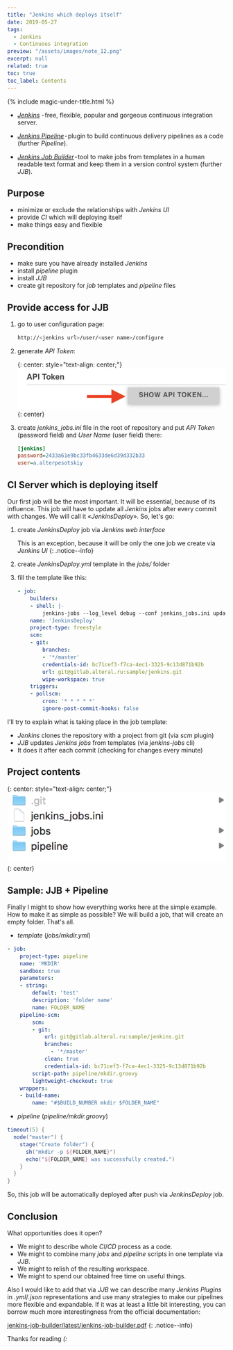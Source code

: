 ```yaml
---
title: "Jenkins which deploys itself"
date: 2019-05-27
tags:
  - Jenkins
  - Continuous integration
preview: "/assets/images/note_12.png"
excerpt: null
related: true
toc: true
toc_label: Contents
---
```


{% include magic-under-title.html %}

- [*Jenkins*](https://medium.com/r/?url=https%3A%2F%2Fjenkins.io%2F) - free, flexible, popular and gorgeous continuous integration server.

- [*Jenkins Pipeline*](https://medium.com/r/?url=https%3A%2F%2Fwiki.jenkins.io%2Fdisplay%2FJENKINS%2FPipeline%2BPlugin) - plugin to build continuous delivery pipelines as a code (further *Pipeline*).

- [*Jenkins Job Builder*](https://medium.com/r/?url=https%3A%2F%2Fgithub.com%2Fopenstack-infra%2Fjenkins-job-builder) - tool to make jobs from templates in a human readable text format and keep them in a version control system (further *JJB*).

## Purpose

- minimize or exclude the relationships with *Jenkins UI*
- provide *CI* which will deploying itself
- make things easy and flexible

## Precondition

- make sure you have already installed *Jenkins*
- install *pipeline* plugin
- install *JJB*
- create git repository for *job* templates and *pipeline* files

## Provide access for JJB

1. go to user configuration page:

    ```bash
    http://<jenkins url>/user/<user name>/configure
    ```

2. generate *API Token*:

    {: center: style="text-align: center;"}
    ![API Token](/assets/images/note_12_1.png)
    {: center}

3. create *jenkins_jobs.ini* file in the root of repository and put *API Token* (password field) and *User Name* (user field) there:

    ```ini
    [jenkins]
    password=2433a61e9bc33fb4633de6d39d332b33
    user=a.alterpesotskiy
    ```

## CI Server which is deploying itself

Our first job will be the most important. It will be essential, because of its influence. This job will have to update all *Jenkins* jobs after every commit with changes. We will call it «*JenkinsDeploy*». So, let's go:

1. create *JenkinsDeploy* job via *Jenkins web interface*

    This is an exception, because it will be only the one job we create via *Jenkins UI*
    {: .notice--info}

2. create *JenkinsDeploy.yml* template in the *jobs/* folder

3. fill the template like this:

    ```yml
    - job:
        builders:
        - shell: |-
            jenkins-jobs --log_level debug --conf jenkins_jobs.ini update jobs/
        name: 'JenkinsDeploy'
        project-type: freestyle
        scm:
        - git:
            branches:
            - '*/master'
            credentials-id: bc71cef3-f7ca-4ec1-3325-9c13d871b92b
            url: git@gitlab.alteral.ru:sample/jenkins.git
            wipe-workspace: true
        triggers:
        - pollscm:
            cron: '* * * * *'
            ignore-post-commit-hooks: false
    ```

I'll try to explain what is taking place in the job template:

- *Jenkins* clones the repository with a project from git (via *scm* plugin)
- *JJB* updates *Jenkins jobs* from templates (via *jenkins-jobs* cli)
- It does it after each commit (checking for changes every minute)

## Project contents

{: center: style="text-align: center;"}
![Project contents](/assets/images/note_12_2.png)
{: center}

## Sample: JJB + Pipeline

Finally I might to show how everything works here at the simple example. How to make it as simple as possible? We will build a job, that will create an empty folder. That's all.

- *template* (*jobs/mkdir.yml*)

```yml
- job:
    project-type: pipeline
    name: 'MKDIR'
    sandbox: true
    parameters:
    - string:
        default: 'test'
        description: 'folder name'
        name: FOLDER_NAME
    pipeline-scm:
        scm:
        - git:
            url: git@gitlab.alteral.ru:sample/jenkins.git
            branches:
              - '*/master'
            clean: true
            credentials-id: bc71cef3-f7ca-4ec1-3325-9c13d871b92b
        script-path: pipeline/mkdir.groovy
        lightweight-checkout: true
    wrappers:
    - build-name:
        name: "#$BUILD_NUMBER mkdir $FOLDER_NAME"
```

- *pipeline* (*pipeline/mkdir.groovy*)

```groovy
timeout(5) {
  node("master") {
    stage("Create folder") {
      sh("mkdir -p ${FOLDER_NAME}")
      echo("${FOLDER_NAME} was successfully created.")
    }
  }
}
```

So, this job will be automatically deployed after push via *JenkinsDeploy* job.

## Conclusion

What opportunities does it open?

- We might to describe whole *CI*/*CD* process as a code.
- We might to combine many *jobs* and *pipeline* scripts in one template via *JJB*.
- We might to relish of the resulting workspace.
- We might to spend our obtained free time on useful things.

Also I would like to add that via *JJB* we can describe many *Jenkins Plugins* in *.yml*/*.json* representations and use many strategies to make our pipelines more flexible and expandable. If it was at least a little bit interesting, you can borrow much more interestingness from the official documentation:

[jenkins-job-builder/latest/jenkins-job-builder.pdf](https://buildmedia.readthedocs.org/media/pdf/jenkins-job-builder/latest/jenkins-job-builder.pdf)
{: .notice--info}

Thanks for reading *(:*
